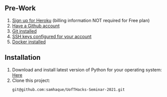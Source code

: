## Pre-Work
1. [Sign up for Heroku](https://www.heroku.com/home) (billing information NOT required for Free plan)
2. [Have a Github account](https://github.com/join)
3. [Git installed](https://git-scm.com/)
4. [SSH keys configured for your account](https://docs.github.com/en/github/authenticating-to-github/connecting-to-github-with-ssh)
5. [Docker installed](https://docs.docker.com/get-docker/)
## Installation
1. Download and install latest version of Python for your operating system: [Here](https://www.python.org/downloads/)
2. Clone this project:
   ```
   git@github.com:samhaque/UofTHacks-Seminar-2021.git
   ```